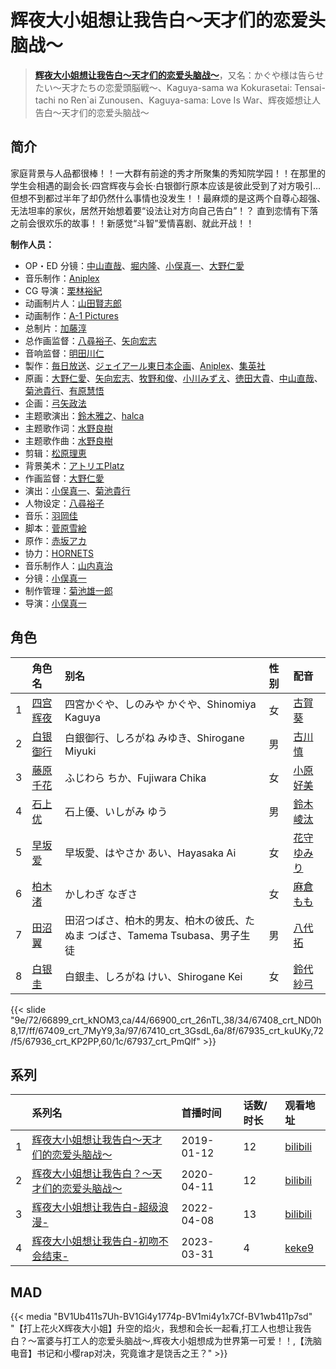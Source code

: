 # 辉夜大小姐想让我告白～天才们的恋爱头脑战～


> <u>**[辉夜大小姐想让我告白～天才们的恋爱头脑战～](https://bgm.tv/subject/248175)**</u>，又名：かぐや様は告らせたい～天才たちの恋愛頭脳戦～、Kaguya-sama wa Kokurasetai: Tensai-tachi no Ren`ai Zunousen、Kaguya-sama: Love Is War、辉夜姬想让人告白～天才们的恋爱头脑战～

## 简介

家庭背景与人品都很棒！！一大群有前途的秀才所聚集的秀知院学园！！在那里的学生会相遇的副会长·四宫辉夜与会长·白银御行原本应该是彼此受到了对方吸引…但想不到都过半年了却仍然什么事情也没发生！！最麻烦的是这两个自尊心超强、无法坦率的家伙，居然开始想着要“设法让对方向自己告白”！？
直到恋情有下落之前会很欢乐的故事！！新感觉“斗智”爱情喜剧、就此开战！！

**制作人员：**
- OP・ED 分镜：[中山直哉](https://bgm.tv/person/34627)、[堀内隆](https://bgm.tv/person/25930)、[小俣真一](https://bgm.tv/person/7608)、[大野仁愛](https://bgm.tv/person/37592)
- 音乐制作：[Aniplex](https://bgm.tv/person/645)
- CG 导演：[栗林裕紀](https://bgm.tv/person/37619)
- 动画制片人：[山田賢志郎](https://bgm.tv/person/35916)
- 动画制作：[A-1 Pictures](https://bgm.tv/person/3525)
- 总制片：[加藤淳](https://bgm.tv/person/35923)
- 总作画监督：[八尋裕子](https://bgm.tv/person/14272)、[矢向宏志](https://bgm.tv/person/12763)
- 音响监督：[明田川仁](https://bgm.tv/person/477)
- 製作：[毎日放送](https://bgm.tv/person/2847)、[ジェイアール東日本企画](https://bgm.tv/person/48406)、[Aniplex](https://bgm.tv/person/645)、[集英社](https://bgm.tv/person/1307)
- 原画：[大野仁愛](https://bgm.tv/person/37592)、[矢向宏志](https://bgm.tv/person/12763)、[牧野和俊](https://bgm.tv/person/34821)、[小川みずえ](https://bgm.tv/person/42681)、[徳田大貴](https://bgm.tv/person/13142)、[中山直哉](https://bgm.tv/person/34627)、[菊池貴行](https://bgm.tv/person/37594)、[有原慧悟](https://bgm.tv/person/59869)
- 企画：[弓矢政法](https://bgm.tv/person/37840)
- 主题歌演出：[鈴木雅之](https://bgm.tv/person/33974)、[halca](https://bgm.tv/person/32754)
- 主题歌作词：[水野良樹](https://bgm.tv/person/10900)
- 主题歌作曲：[水野良樹](https://bgm.tv/person/10900)
- 剪辑：[松原理恵](https://bgm.tv/person/8906)
- 背景美术：[アトリエPlatz](https://bgm.tv/person/31686)
- 作画监督：[大野仁愛](https://bgm.tv/person/37592)
- 演出：[小俣真一](https://bgm.tv/person/7608)、[菊池貴行](https://bgm.tv/person/37594)
- 人物设定：[八尋裕子](https://bgm.tv/person/14272)
- 音乐：[羽岡佳](https://bgm.tv/person/3199)
- 脚本：[菅原雪絵](https://bgm.tv/person/18072)
- 原作：[赤坂アカ](https://bgm.tv/person/11195)
- 协力：[HORNETS](https://bgm.tv/person/36234)
- 音乐制作人：[山内真治](https://bgm.tv/person/55080)
- 分镜：[小俣真一](https://bgm.tv/person/7608)
- 制作管理：[菊池雄一郎](https://bgm.tv/person/36241)
- 导演：[小俣真一](https://bgm.tv/person/7608)

## 角色

|     |   角色名   |   别名  | 性别 |  配音  |
|:--- |:------  |:----      |:---  |:--   |
| 1 | [四宫辉夜](https://bgm.tv/character/66899) | 四宮かぐや、しのみや かぐや、Shinomiya Kaguya | 女 | [古賀葵](https://bgm.tv/person/19606) |
| 2 | [白银御行](https://bgm.tv/character/66900) | 白銀御行、しろがね みゆき、Shirogane Miyuki | 男 | [古川慎](https://bgm.tv/person/12483) |
| 3 | [藤原千花](https://bgm.tv/character/67408) | ふじわら ちか、Fujiwara Chika | 女 | [小原好美](https://bgm.tv/person/27194) |
| 4 | [石上优](https://bgm.tv/character/67409) | 石上優、いしがみ ゆう | 男 | [鈴木崚汰](https://bgm.tv/person/30620) |
| 5 | [早坂爱](https://bgm.tv/character/67410) | 早坂愛、はやさか あい、Hayasaka Ai | 女 | [花守ゆみり](https://bgm.tv/person/10503) |
| 6 | [柏木渚](https://bgm.tv/character/67935) | かしわぎ なぎさ | 女 | [麻倉もも](https://bgm.tv/person/13565) |
| 7 | [田沼翼](https://bgm.tv/character/67936) | 田沼つばさ、柏木的男友、柏木の彼氏、たぬま つばさ、Tamema Tsubasa、男子生徒 | 男 | [八代拓](https://bgm.tv/person/19713) |
| 8 | [白银圭](https://bgm.tv/character/67937) | 白銀圭、しろがね けい、Shirogane Kei | 女 | [鈴代紗弓](https://bgm.tv/person/32687) |

{{< slide "9e/72/66899_crt_kNOM3,ca/44/66900_crt_26nTL,38/34/67408_crt_ND0h8,17/ff/67409_crt_7MyY9,3a/97/67410_crt_3GsdL,6a/8f/67935_crt_kuUKy,72/f5/67936_crt_KP2PP,60/1c/67937_crt_PmQlf" >}}

## 系列

|     | 系列名                    | 首播时间       | 话数/时长 | 观看地址                                                       |
| :-- | :--------------------- | :--------- | :---- | :--------------------------------------------------------- |
| 1   |[辉夜大小姐想让我告白～天才们的恋爱头脑战～](https://bgm.tv/subject/248175)| 2019-01-12 | 12    | [bilibili](https://www.bilibili.com/bangumi/play/ep259770) |
| 2   |[辉夜大小姐想让我告白？～天才们的恋爱头脑战～](https://bgm.tv/subject/293049)| 2020-04-11 | 12    | [bilibili](https://www.bilibili.com/bangumi/play/ss32982)  |
| 3   |[辉夜大小姐想让我告白-超级浪漫-](https://bgm.tv/subject/317613)| 2022-04-08 | 13    | [bilibili](https://www.bilibili.com/bangumi/play/ss41411)  |
| 4   |[辉夜大小姐想让我告白-初吻不会结束-](https://bgm.tv/subject/425211)| 2023-03-31 | 4     | [keke9](https://www.keke9.app/play/45180-4-410786.html)    |




## MAD

{{< media  "BV1Ub411s7Uh-BV1Gi4y1774p-BV1mi4y1x7Cf-BV1wb411p7sd"
"【打上花火X辉夜大小姐】升空的焰火，我想和会长一起看,打工人也想让我告白？～富婆与打工人的恋爱头脑战～,辉夜大小姐想成为世界第一可爱！！,【洗脑电音】书记和小樱rap对决，究竟谁才是饶舌之王？"  >}}


